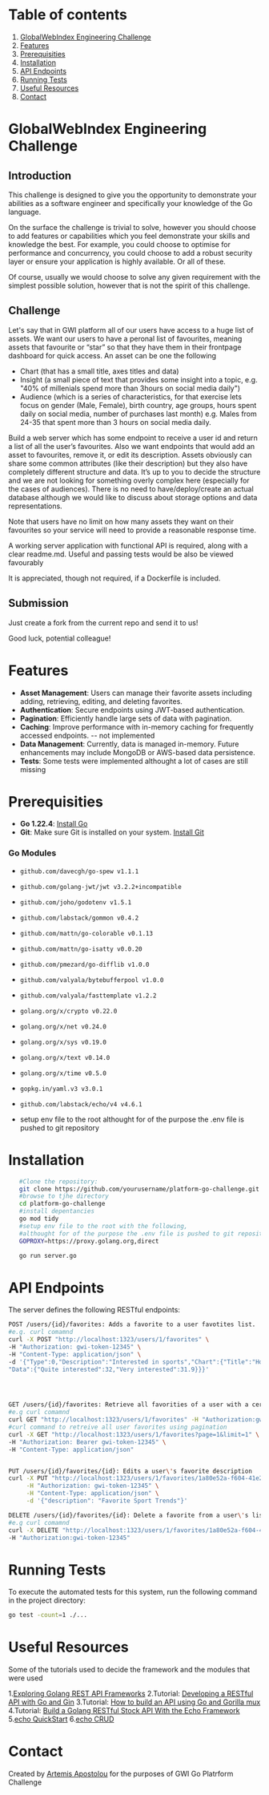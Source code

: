# Table of contents

 1. [GlobalWebIndex Engineering Challenge](#globalwebindex-engineering-challenge)
 2. [Features](#features)
 3. [Prerequisities](#prerequisities)
 4. [Installation](#Installation)
 5. [API Endpoints](#api-endpoints)
 6. [Running Tests](#running-tests)
 7. [Useful Resources](#useful-resources)
 8. [Contact](#contact)


# GlobalWebIndex Engineering Challenge

## Introduction

This challenge is designed to give you the opportunity to demonstrate your abilities as a software engineer and specifically your knowledge of the Go language.

On the surface the challenge is trivial to solve, however you should choose to add features or capabilities which you feel demonstrate your skills and knowledge the best. For example, you could choose to optimise for performance and concurrency, you could choose to add a robust security layer or ensure your application is highly available. Or all of these.

Of course, usually we would choose to solve any given requirement with the simplest possible solution, however that is not the spirit of this challenge.

## Challenge

Let's say that in GWI platform all of our users have access to a huge list of assets. We want our users to have a peronal list of favourites, meaning assets that favourite or “star” so that they have them in their frontpage dashboard for quick access. An asset can be one the following
* Chart (that has a small title, axes titles and data)
* Insight (a small piece of text that provides some insight into a topic, e.g. "40% of millenials spend more than 3hours on social media daily")
* Audience (which is a series of characteristics, for that exercise lets focus on gender (Male, Female), birth country, age groups, hours spent daily on social media, number of purchases last month)
e.g. Males from 24-35 that spent more than 3 hours on social media daily.

Build a web server which has some endpoint to receive a user id and return a list of all the user’s favourites. Also we want endpoints that would add an asset to favourites, remove it, or edit its description. Assets obviously can share some common attributes (like their description) but they also have completely different structure and data. It’s up to you to decide the structure and we are not looking for something overly complex here (especially for the cases of audiences). There is no need to have/deploy/create an actual database although we would like to discuss about storage options and data representations.

Note that users have no limit on how many assets they want on their favourites so your service will need to provide a reasonable response time.

A working server application with functional API is required, along with a clear readme.md. Useful and passing tests would be also be viewed favourably

It is appreciated, though not required, if a Dockerfile is included.

## Submission

Just create a fork from the current repo and send it to us!

Good luck, potential colleague!


# Features
- **Asset Management**: Users can manage their favorite assets including adding, retrieving, editing, and deleting favorites.
- **Authentication**: Secure endpoints using JWT-based authentication.
- **Pagination**: Efficiently handle large sets of data with pagination.
- **Caching**: Improve performance with in-memory caching for frequently accessed endpoints.  -- not implemented
- **Data Management**: Currently, data is managed in-memory. Future enhancements may include MongoDB or AWS-based data persistence.
- **Tests**: Some tests were implemented althought a lot of cases are still missing


# Prerequisities
- **Go 1.22.4**: [Install Go](https://golang.org/doc/install)
- **Git**: Make sure Git is installed on your system. [Install Git](https://git-scm.com/book/en/v2/Getting-Started-Installing-Git)
### Go Modules
- `github.com/davecgh/go-spew v1.1.1`
- `github.com/golang-jwt/jwt v3.2.2+incompatible`
- `github.com/joho/godotenv v1.5.1`
- `github.com/labstack/gommon v0.4.2`
- `github.com/mattn/go-colorable v0.1.13`
- `github.com/mattn/go-isatty v0.0.20`
- `github.com/pmezard/go-difflib v1.0.0`
- `github.com/valyala/bytebufferpool v1.0.0`
- `github.com/valyala/fasttemplate v1.2.2`
- `golang.org/x/crypto v0.22.0`
- `golang.org/x/net v0.24.0`
- `golang.org/x/sys v0.19.0`
- `golang.org/x/text v0.14.0`
- `golang.org/x/time v0.5.0`
- `gopkg.in/yaml.v3 v3.0.1`
- `github.com/labstack/echo/v4 v4.6.1`

 - setup env file to the root althought for of the purpose the .env file is pushed to git repository


# Installation

``` bash
   #Clone the repository: 
   git clone https://github.com/yourusername/platform-go-challenge.git
   #browse to tjhe directory
   cd platform-go-challenge
   #install depentancies
   go mod tidy
   #setup env file to the root with the following, 
   #althought for of the purpose the .env file is pushed to git repository
   GOPROXY=https://proxy.golang.org,direct

   go run server.go
```

# API Endpoints

The server defines the following RESTful endpoints:
``` bash
POST /users/{id}/favorites: Adds a favorite to a user favotites list.
#e.g. curl comamnd 
curl -X POST "http://localhost:1323/users/1/favorites" \
-H "Authorization: gwi-token-12345" \
-H "Content-Type: application/json" \
-d '{"Type":0,"Description":"Interested in sports","Chart":{"Title":"How interested are you in Sports?","XAxis":"Interest","YAxis":"Amount",
"Data":{"Quite interested":32,"Very interested":31.9}}}'




GET /users/{id}/favorites: Retrieve all favorities of a user with a certain id.
#e.g curl comamnd 
curl GET "http://localhost:1323/users/1/favorites" -H "Authorization:gwi-token-12345"
#curl command to retreive all user favorites using pagination
curl -X GET "http://localhost:1323/users/1/favorites?page=1&limit=1" \
-H "Authorization: Bearer gwi-token-12345" \
-H "Content-Type: application/json"


PUT /users/{id}/favorites/{id}: Edits a user\'s favorite description 
curl -X PUT "http://localhost:1323/users/1/favorites/1a80e52a-f604-41e2-9aa2-4fd0f732e649" \
     -H "Authorization: gwi-token-12345" \
     -H "Content-Type: application/json" \
     -d '{"description": "Favorite Sport Trends"}'

DELETE /users/{id}/favorites/{id}: Delete a favorite from a user\'s list.
#e.g curl comamnd
curl -X DELETE "http://localhost:1323/users/1/favorites/1a80e52a-f604-41e2-9aa2-4fd0f732e649" \
-H "Authorization:gwi-token-12345"
```
# Running Tests

To execute the automated tests for this system, run the following command in the project directory:
``` bash
go test -count=1 ./...
```
# Useful Resources
Some of the tutorials used to decide the framework and the modules that were used

1.[Exploring Golang REST API Frameworks](https://dev.to/xngwng/top-5-go-rest-api-frameworks-k0e)
2.Tutorial: [Developing a RESTful API with Go and Gin](https://go.dev/doc/tutorial/web-service-gin)
3.Tutorial: [How to build an API using Go and Gorilla mux](https://dev.to/envitab/how-to-build-an-api-using-go-ffk)
4.Tutorial: [Build a Golang RESTful Stock API With the Echo Framework](https://betterprogramming.pub/intro-77f65f73f6d3)
5.[echo QuickStart](https://echo.labstack.com/docs/quick-start)
6.[echo CRUD](https://echo.labstack.com/docs/cookbook/crud)

# Contact

Created by [Artemis Apostolou](https://github.com/artemis13) for the purposes of GWI Go Platrform Challenge
